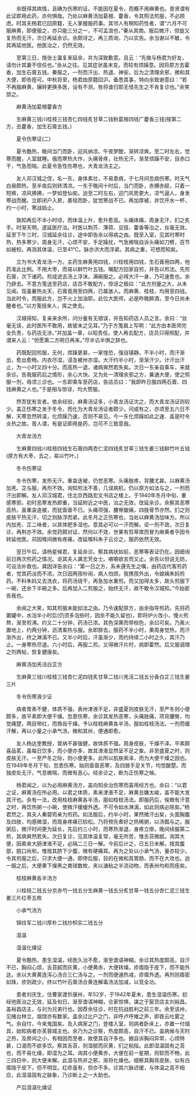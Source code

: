 <!-- { "loadSidebar": true } -->
　　余既得其病情，且确为伤寒的证。不能因在夏令，而概不用麻黄也。昔贤谓有此证即用此药，亦何惧哉。乃处以麻黄汤加葛根、藿香，令其照法煎服，不必顾虑。时其夫杨君已回原籍，无人掌握服药事。其邻人有稍知药性者，谓”六月不可服麻黄，即便服之，亦只能三分之一，不可孟浪也，”秦从其商。服后微汗，但旋又复热而无汗，次日再延余诊。余颇讶之，再三质询，乃以实告。余当谢以不敏，令其再延他医。他医治之，仍然无效。

　　至第三日，挽张士瀛复来延余，并为深致歉意。且云：“先做与杨君为好友，请勿计其妻不信任也。”余从之往。见其症状虽末变。而较有烦躁意。因将原方去霍香，加生石膏五钱。秦服之，一剂而汗出、热退、神安。后为之清理余邪，微和其大便，即告痊可。中秋将至，杨君由原籍回沪。备悉其事，特向余致谢意曰：“若不再服麻黄，辗转更换多医，设有不测，咎将谁归耶无怪先生之不肯复诊也。”余笑颔之。

　　麻黄汤加葛根藿香方

　　生麻黄三钱川桂枝三钱杏仁四钱炙甘草二钱粉葛根四钱广藿香三钱(按第二方，去藿香，加生石膏五钱。)

　　夏令伤寒证(二)

　　夏令酷热，晚间当门而卧，迎风纳凉。午夜梦酣，渐转凉爽。至二时左右，觉寒而醒，人室就睡。俄而寒热大作，头痛骨疼，壮热无汗。渐至烦躁不安，目赤口干，气急而喘。此夏令急性伤寒也，大青龙汤主之。

　　友人邓汉城之侄，名一东，身体素壮，不易患病，于七月间忽病伤寒。时天气白昼颇热，至半夜后则转清凉。一东于晚间十时后，当门而卧，赤膊赤胫，只着一短裤，凉风拂拂，一梦如登仙矣。迨至二时左右，迎门风势更大，凉气逼人，身发寒战而醒。立即闭户入房，裹毯而卧，犹觉寒战不已。再加厚被，并饮开水一杯，约一小时，寒战始止。

　　孰知再后不半小时顷，而体温上升，愈升愈高。头痛体痛，周身无汗，扪之炙手。时渐天明，遂延医疗治。时医以荆芥、薄荷、豆豉、藿香等治之，丝毫无效。延至下午三时，汉城延余往诊，途中即告余以得病之由。既至入室，见其时寒时热，热多寒少，周身无汗，心烦不安，手足躁扰，气急微喘自诉头痛如刀劈，百节如被校。再测其体温，已至41℃。脉亦洪大而浮紧。其病之重，可想而知矣。

　　立为书大青龙汤一方。主药生麻黄用四钱，川桂枝用四钱，生石膏用四两，他药准此比例。不用大枣，而易以鲜竹叶五钱。嘱配方回家自煎，并告以煎法。先煎石膏，次下诸药。煎成滤去汤上浮沫，满碗服之。必得大汗一身，乃可速愈也。余乃辞去。不意方笺送至药店，店员不敢配方，惊讶之极曰：“此方剂量之大，从未见闻。现虽暑热炎天，石膏竟用至四两，已属骇人。而麻黄、桂枝，均用至四钱。当此时令，而服此方，岂不火上加油耶。此位大医师，必是昨晚醉酒，至今日尚未醒者也。”以方笺授来人，挥之使去。

　　汉城得知，复亲来余所，问分量有无错误，并告知药店人员之言。余曰：“丝毫无误，此时医所不敢用，故彼未之见耳。”乃于方笺眉上写明：“此方由本医师完全负责，与药店无涉。”并加盖一章，以昭责任。使人再去配方，店员只得照配，并谓来人云：“但愿第二方明日再来。”尽半讥半惧之辞也。

　　药既配回煎服，无何，烦躁更甚，一家惶恐，强自镇静。不半小时，而汗渐出，愈出愈畅。内衣尽湿，浸及被卅亦湿。大汗约半小时，渐渐汗少。计汗出汗止，为一小时又四十分。而高热一退，诸病爽然若失矣。次日一东亲自乘车，来就余诊。告我服药后之情形，余心大快。又为处一清理余邪之方，兼通大便，使之照服一剂，毋须三诊也。一东即乘车至药店，告店员曰：“我即昨日服四两石膏、四钱麻黄之人也。”于是相与惊讶，均大赞服。

　　然吾犹有言者。依余经验，麻黄汤证多，小青龙汤证次之，而大青龙汤证则较少。盖正伤寒之发于冬令，而化为大青龙汤证者颇少。问或有之，亦须至五六日不解，天寒忽然转温，化烦躁乃速，否则不易见。今一东化烦躁如此之速．盖是时令炎热之故。昔人谓，有是证即用是药，岂可不三致意哉。

　　大青龙汤方

　　生麻黄四钱川桂枝四钱生石膏四两杏仁泥四钱炙甘草三钱生姜三钱鲜竹叶五钱(原方有大枣，去之，易以竹叶。)

　　冬令伤寒证

　　冬令伤寒，发热无汗。重衾迭被，仍觉恶寒。头痛肢疼，背腰尤甚。以麻黄汤加羌、芷与服，再剂不效。询知煎法不善，几误病机，仍以原方如法与之，一剂而汗出即解。友人邓汉城君，住北京西路宏文书店之楼上。于1940年冬月中旬，重感寒邪。初时恶寒发热即重，当延附近之中医，治之无效，改延余诊。余察其恶寒高热，虽重衾迭被，而犹啬啬不已。头痛项强，腰脊酸痛，四肢骨节亦然。扪之则皮肤干热无汗，切之则脉浮而紧。此冬月之正伤寒也，当处以麻黄汤加味方。所以内加羌、芷二味者，以其体肥多湿也。意其必可以一汗而解。讵一剂不效，次日复诊，再荆亦不效。余觉药颇对证，然何以不效，世果有剪草席而冒为麻黄者乎因令转延他医。邓因喉间微有疼痛，改延喉科朱子云诊之，服药依然无效。

　　翌日午后，请杨星候君，复延余诊。察其病状如前，恶寒等表证仍在。因细询前日两次煎药之情况。讵其夫人龚志芳女士。嗫嚼欲言而又止。余告以但说无妨，可设法补救也。龚因详告余曰：“第一日之方，系未遵先生之嘱，由药店代客煎药者，觉其药淡而不浓。次日因两孩吵闹，病人怕烦，我携孩外出，令娘姨朱妈煎药。不料朱妈又去洗衣，将药汤烧干，再急加水重煎。而又加得太多，故头煎服下一碗，还余下半碗之多。后再加入二煎服之，始终无汗，故不敢令汉城知。”今始密告我也。

　　余闻之大笑，知其煎服未能如法之由。乃令速配原方，由余指导煎药。先将药置罐中，水泡半小时后(仍须多泡些时，因余不能久留也)，即将炉火改小，慢火煎熬，渐至煎沸。约又二十分钟，药汤已浓。其色深黄而带棕色，余曰可矣。乃离火置地上，约两分钟，沥清乘热与服。余即辞去。服药不半小时，果周身觉热，而汗渐外出，终之淋漓不已。又半小时后，汗虽渐少，而约持续二小时之久，其汗乃止。一身寒热尽退。六小时后，再服二煎。又得微汗片时，病即霍然。后又服调理之剂两帖，恢复健康矣。

　　麻黄汤加羌活白芷方

　　生麻黄三钱川桂枝三钱杏仁泥四钱炙甘草二钱川羌活二钱五分香白芷三钱生姜三片

　　冬令伤寒液少证

　　病者胃素不健，体质不强，表卅津液不足，非盛夏则皮肤无汗，至严冬则小便颇多，故平素即大便干燥。忽患伤寒，余诊其发热恶寒，头痛肢痛，项背腰臀，均觉痛楚，两目带红，而唇齿干燥。予以桂枝麻黄各半汤，服如桂枝汤法。一剂而缓汗解，再以小量之小承气汤，微和其卅，便通即愈。

　　友人杨达奎教授，胃纳不甚强健，故体质不强。周身皮肤，干燥不泽。平素颇喜品茗，虽每日饮多，而小便亦多，故其津液显然呈不足之象。非至盛夏之时，则皮肤无汗。一至严冬之际，则小便更多。此所以肌肤索泽，而为大便干燥之因也。在1949年冬月下旬，忽患伤寒。始则啬啬恶寒，及四肢手足关节，均觉酸楚。而独皮处无汗，气息微喘，而微有恶心。经余诊之，断为正伤寒之候。

　　杨君闻之，以为必用麻黄汤方，盖向知余治伤寒而喜用经方也。余曰：“以君之证，麻黄汤在所必用。以君之体质，素来津液不足，麻黄总嫌太峻，盖不能大发其汗也。余有一法，改用桂枝麻黄各半汤，服如桂枝汤法。即服药后，俟微有汗意之时，再饮热粥一小碗，使微汗缓缓外透。不可令如水淋漓，如此则病必除矣。”杨君然之，其夫人秦碧筠亲为煎药。如法服后，约半小时，果然微汗出矣，头面胸腹及四肢，均感微湿，而周身疼痛已较松。乃将预先煮好之热稀粥，以汤瓢与之。服粥后，微汗时间更为延长，先后约三小时，而寒热渐退，身疼立瘳。晚间续服第二煎，其病爽然若失。次日复诊，见其体温复常，毫无所苦，惟舌苔微腻。询其大便，因素来大肠津液不足，必隔二三日一解。今前后计之，已五日未解。按其腹部，脘口尚和，惟按其脐下少腹，微有硬痛耳。再为之处以小承气汤，量亦较少。令其煎服之后，只求大便一通，即停后服，目的在微和其胃肠，而不在大攻也。迨一服之后，大便果下燥黑之粪球数枚，夹以溏粘之半流动物，而表卅均和而痊矣。

　　桂枝麻黄各半汤方

　　川桂枝二钱五分京赤芍一钱五分生麻黄一钱五分炙甘草一钱五分杏仁泥三钱生姜三片红枣五枚

　　小承气汤方

　　锦纹军二钱川厚朴二钱炒枳实二钱五分

　　湿温

　　湿温化燥证

　　夏令酷热，患生湿温，经医久治不愈，渐至谵语神糊。余诊其热度颇高，自汗不已，胸闷心烦，舌苔腻而灰黄，小便黄赤，大便转燥。疹痦隐于皮下，而不能外达。余以大黄黄连泻心汤合三仁汤与之。一剂而便通热减，疹痦外透。再剂则痦密如珠，疹则疏少。终以竹叶石膏汤合黄连解毒汤法加减，以竞全功。

　　患者刘庆生，住曹家渡忻康卅，年52岁，于1942年夏末，患生湿温伤寒。初经他医治之无效，延及旬日，渐至谵语神糊，合家惊惧，谋之于窑货店主刘裕昌。盖裕昌店主，与刘为兄弟行也。因荐余往诊，时在抗战胜利之前三年。余至该卅，见赌台林立，烟馆亦有数家。盖余过比户之门，非呼卢呼雉之声，即吞云吐雾之气。余自忖，今来鬼国矣。及入病家之门，登楼入室，则病者卧床上，亦置一付烟具，始知病者亦芙蓉城主也。余乃为之诊察，热度颇高，自汗不已。盖病候与天时之热，及房间之小，有相因而至者，故使其自汗多也。据自诉胸闷异常，心烦特甚，口渴而不欲多饮。察其舌苔，则湿腻而灰黄，扪之粘指。此即湿温固有之苔也，而不易化燥，即湿为之耳。询其小便黄赤，大便在前一星期，则软而不畅，此三四日中，则大便未解。此湿与热并之邪，渐将化燥也。细察其胸背皮肤，似有白痦隐于皮下，但不明显。红疹虽有，但亦不多。诊其六脉迟缓，与体温之高不相应，此湿温固有之脉象，乃诊断上之一大助也。

　　产后湿温化燥证

